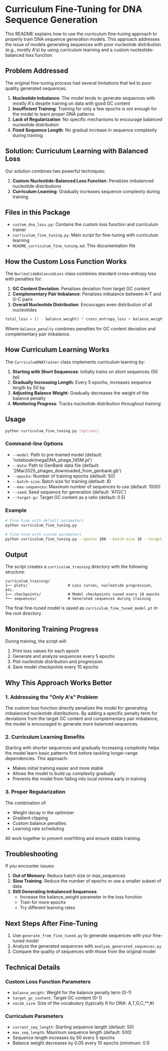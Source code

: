 # Curriculum Fine-Tuning for DNA Sequence Generation

This README explains how to use the curriculum fine-tuning approach to properly train DNA sequence generation models. This approach addresses the issue of models generating sequences with poor nucleotide distribution (e.g., mostly A's) by using curriculum learning and a custom nucleotide-balanced loss function.

## Problem Addressed

The original fine-tuning process had several limitations that led to poor quality generated sequences:

1. **Nucleotide Imbalance**: The model tends to generate sequences with mostly A's despite training on data with good GC content
2. **Insufficient Training**: Training for only a few epochs is not enough for the model to learn proper DNA patterns
3. **Lack of Regularization**: No specific mechanisms to encourage balanced nucleotide distribution
4. **Fixed Sequence Length**: No gradual increase in sequence complexity during training

## Solution: Curriculum Learning with Balanced Loss

Our solution combines two powerful techniques:

1. **Custom Nucleotide-Balanced Loss Function**: Penalizes imbalanced nucleotide distributions
2. **Curriculum Learning**: Gradually increases sequence complexity during training

## Files in this Package

- `custom_dna_loss.py`: Contains the custom loss function and curriculum trainer
- `curriculum_fine_tuning.py`: Main script for fine-tuning with curriculum learning
- `README_curriculum_fine_tuning.md`: This documentation file

## How the Custom Loss Function Works

The `NucleotideBalancedLoss` class combines standard cross-entropy loss with penalties for:

1. **GC Content Deviation**: Penalizes deviation from target GC content
2. **Complementary Pair Imbalance**: Penalizes imbalance between A-T and G-C pairs
3. **Overall Nucleotide Distribution**: Encourages even distribution of all nucleotides

```python
total_loss = (1 - balance_weight) * cross_entropy_loss + balance_weight * balance_penalty
```

Where `balance_penalty` combines penalties for GC content deviation and complementary pair imbalance.

## How Curriculum Learning Works

The `CurriculumDNATrainer` class implements curriculum learning by:

1. **Starting with Short Sequences**: Initially trains on short sequences (50 bp)
2. **Gradually Increasing Length**: Every 5 epochs, increases sequence length by 50 bp
3. **Adjusting Balance Weight**: Gradually decreases the weight of the balance penalty
4. **Monitoring Progress**: Tracks nucleotide distribution throughout training

## Usage

```bash
python curriculum_fine_tuning.py [options]
```

### Command-line Options

- `--model`: Path to pre-trained model (default: 'notebook/megaDNA_phage_145M.pt')
- `--data`: Path to GenBank data file (default: '2Mar2025_phages_downloaded_from_genbank.gb')
- `--epochs`: Number of training epochs (default: 50)
- `--batch-size`: Batch size for training (default: 8)
- `--max-sequences`: Maximum number of sequences to use (default: 1000)
- `--seed`: Seed sequence for generation (default: 'ATGC')
- `--target-gc`: Target GC content as a ratio (default: 0.5)

### Example

```bash
# Fine-tune with default parameters
python curriculum_fine_tuning.py

# Fine-tune with custom parameters
python curriculum_fine_tuning.py --epochs 100 --batch-size 16 --target-gc 0.45 --seed "GCTA"
```

## Output

The script creates a `curriculum_training` directory with the following structure:

```
curriculum_training/
├── plots/                  # Loss curves, nucleotide progression, etc.
├── checkpoints/            # Model checkpoints saved every 10 epochs
└── sequences/              # Generated sequences during training
```

The final fine-tuned model is saved as `curriculum_fine_tuned_model.pt` in the root directory.

## Monitoring Training Progress

During training, the script will:

1. Print loss values for each epoch
2. Generate and analyze sequences every 5 epochs
3. Plot nucleotide distribution and progression
4. Save model checkpoints every 10 epochs

## Why This Approach Works Better

### 1. Addressing the "Only A's" Problem

The custom loss function directly penalizes the model for generating imbalanced nucleotide distributions. By adding a specific penalty term for deviations from the target GC content and complementary pair imbalance, the model is encouraged to generate more balanced sequences.

### 2. Curriculum Learning Benefits

Starting with shorter sequences and gradually increasing complexity helps the model learn basic patterns first before tackling longer-range dependencies. This approach:

- Makes initial training easier and more stable
- Allows the model to build up complexity gradually
- Prevents the model from falling into local minima early in training

### 3. Proper Regularization

The combination of:
- Weight decay in the optimizer
- Gradient clipping
- Custom balance penalties
- Learning rate scheduling

All work together to prevent overfitting and ensure stable training.

## Troubleshooting

If you encounter issues:

1. **Out of Memory**: Reduce batch size or max_sequences
2. **Slow Training**: Reduce the number of epochs or use a smaller subset of data
3. **Still Generating Imbalanced Sequences**: 
   - Increase the balance_weight parameter in the loss function
   - Train for more epochs
   - Try different learning rates

## Next Steps After Fine-Tuning

1. Use `generate_from_fine_tuned.py` to generate sequences with your fine-tuned model
2. Analyze the generated sequences with `analyze_generated_sequences.py`
3. Compare the quality of sequences with those from the original model

## Technical Details

### Custom Loss Function Parameters

- `balance_weight`: Weight for the balance penalty term (0-1)
- `target_gc_content`: Target GC content (0-1)
- `vocab_size`: Size of the vocabulary (typically 6 for DNA: A,T,G,C,**,#)

### Curriculum Parameters

- `current_seq_length`: Starting sequence length (default: 50)
- `max_seq_length`: Maximum sequence length (default: 500)
- Sequence length increases by 50 every 5 epochs
- Balance weight decreases by 0.05 every 10 epochs (minimum: 0.1)